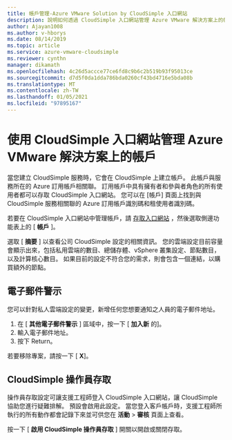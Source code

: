 ```yaml
---
title: 帳戶管理-Azure VMware Solution by CloudSimple 入口網站
description: 說明如何透過 CloudSimple 入口網站管理 Azure VMware 解決方案上的帳戶
author: Ajayan1008
ms.author: v-hborys
ms.date: 08/14/2019
ms.topic: article
ms.service: azure-vmware-cloudsimple
ms.reviewer: cynthn
manager: dikamath
ms.openlocfilehash: 4c26d5accce77ce6fd8c9b6c2b519b93f95013ce
ms.sourcegitcommit: d7d5f0da1dda786bda0260cf43bd4716e5bda08b
ms.translationtype: MT
ms.contentlocale: zh-TW
ms.lasthandoff: 01/05/2021
ms.locfileid: "97895167"
---
```

# <a name="manage-accounts-on-the-azure-vmware-solution-by-cloudsimple-portal"></a>使用 CloudSimple 入口網站管理 Azure VMware 解決方案上的帳戶

當您建立 CloudSimple 服務時，它會在 CloudSimple 上建立帳戶。 此帳戶與服務所在的 Azure 訂用帳戶相關聯。 訂用帳戶中具有擁有者和參與者角色的所有使用者都可以存取 CloudSimple 入口網站。 您可以在 [帳戶] 頁面上找到與 CloudSimple 服務相關聯的 Azure 訂用帳戶識別碼和租使用者識別碼。

若要在 CloudSimple 入口網站中管理帳戶，請 [存取入口網站](access-cloudsimple-portal.md) ，然後選取側邊功能表上的 [ **帳戶** ]。

選取 [ **摘要** ] 以查看公司 CloudSimple 設定的相關資訊。 您的雲端設定目前容量會顯示出來，包括私用雲端的數目、總儲存體、vSphere 叢集設定、節點數目，以及計算核心數目。 如果目前的設定不符合您的需求，則會包含一個連結，以購買額外的節點。

## <a name="email-alerts"></a>電子郵件警示

您可以針對私人雲端設定的變更，新增任何您想要通知之人員的電子郵件地址。

1. 在 [ **其他電子郵件警示** ] 區域中，按一下 [ **加入新** 的]。
2. 輸入電子郵件地址。
3. 按下 Return。  

若要移除專案，請按一下 [ **X**]。

## <a name="cloudsimple-operator-access"></a>CloudSimple 操作員存取

操作員存取設定可讓支援工程師登入 CloudSimple 入口網站，讓 CloudSimple 協助您進行疑難排解。  預設會啟用此設定。 當您登入客戶帳戶時，支援工程師所執行的所有動作都會記錄下來並可供您在 **活動**  >  **審核** 頁面上查看。

按一下 [ **啟用 CloudSimple 操作員存取** ] 開關以開啟或關閉存取。

